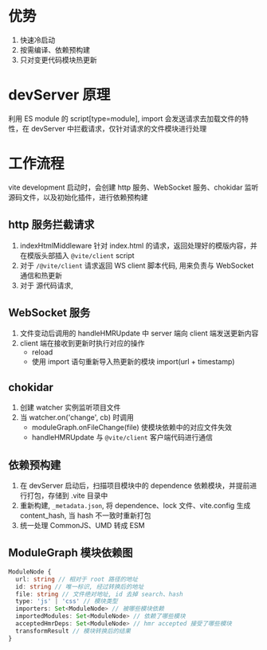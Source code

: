 # 优势

1. 快速冷启动
2. 按需编译、依赖预构建
3. 只对变更代码模块热更新

# devServer 原理

利用 ES module 的 script[type=module], import 会发送请求去加载文件的特性，在 devServer 中拦截请求，仅针对请求的文件模块进行处理

# 工作流程

vite development 启动时，会创建 http 服务、WebSocket 服务、chokidar 监听源码文件，以及初始化插件，进行依赖预构建

## http 服务拦截请求

1. indexHtmlMiddleware 针对 index.html 的请求，返回处理好的模版内容，并在模版头部插入 `@vite/client` script
2. 对于 `/@vite/client` 请求返回 WS client 脚本代码, 用来负责与 WebSocket 通信和热更新
3. 对于 源代码请求,

## WebSocket 服务

1. 文件变动后调用的 handleHMRUpdate 中 server 端向 client 端发送更新内容
2. client 端在接收到更新时执行对应的操作
   - reload
   - 使用 import 语句重新导入热更新的模块 import(url + timestamp)

## chokidar

1. 创建 watcher 实例监听项目文件
2. 当 watcher.on('change', cb) 时调用
   - moduleGraph.onFileChange(file) 使模块依赖中的对应文件失效
   - handleHMRUpdate 与 `@vite/client` 客户端代码进行通信

## 依赖预构建

1. 在 devServer 启动后，扫描项目模块中的 dependence 依赖模块，并提前进行打包，存储到 .vite 目录中
2. 重新构建, `_metadata.json`, 将 dependence、lock 文件、vite.config 生成 content_hash, 当 hash 不一致时重新打包
3. 统一处理 CommonJS、UMD 转成 ESM

## ModuleGraph 模块依赖图

```ts
ModuleNode {
  url: string // 相对于 root 路径的地址
  id: string // 唯一标识, 经过转换后的地址
  file: string // 文件绝对地址, id 去掉 search、hash
  type: 'js' | 'css' // 模块类型
  importers: Set<ModuleNode> // 被哪些模块依赖
  importedModules: Set<ModuleNode> // 依赖了哪些模块
  acceptedHmrDeps: Set<ModuleNode> // hmr accepted 接受了哪些模块
  transformResult // 模块转换后的结果
}

```
